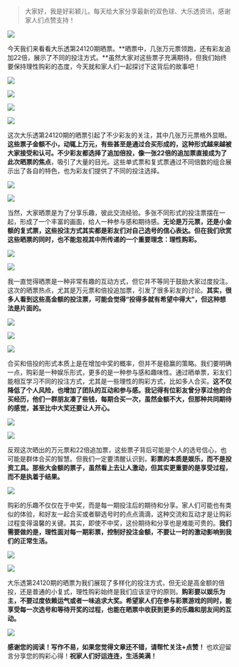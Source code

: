 > 大家好，我是好彩颖儿，每天给大家分享最新的双色球、大乐透资讯，感谢家人们点赞支持！

![](https://cdn.jsdelivr.net/gh/wangwenjie1314/PicCDN/2024-7-12/1720763627240-image.png)


今天我们来看看大乐透第24120期晒票。**晒票中，几张万元票领跑，还有彩友追加22倍，展示了不同的投注方式。**虽然大家对这些票子充满期待，但我们始终要保持理性购彩的态度，今天就和家人们一起探讨下这背后的故事吧！


![](https://cdn.jsdelivr.net/gh/wangwenjie1314/PicCDN/2024-10-16/1729060394772-image.png)


![](https://cdn.jsdelivr.net/gh/wangwenjie1314/PicCDN/2024-10-16/1729060355464-image.png)


![](https://cdn.jsdelivr.net/gh/wangwenjie1314/PicCDN/2024-10-16/1729060603477-image.png)


![](https://cdn.jsdelivr.net/gh/wangwenjie1314/PicCDN/2024-10-16/1729060679440-image.png)


这次大乐透第24120期的晒票引起了不少彩友的关注，其中几张万元票格外显眼。**这些票子金额不小，动辄上万元，有些甚至是通过合买形成的，这种形式越来越被大家接受和认可。不少彩友都选择了追加倍投，像一张22倍的追加票直接成为了此次晒票的焦点**，吸引了大量的目光。这些单式票和复式票通过不同倍数的组合展示出了各自的特色，也为彩友们提供了不同的投注选择。


![](https://cdn.jsdelivr.net/gh/wangwenjie1314/PicCDN/2024-10-16/1729060367712-image.png)



![](https://cdn.jsdelivr.net/gh/wangwenjie1314/PicCDN/2024-10-16/1729060407253-image.png)


当然，大家晒票是为了分享乐趣，彼此交流经验。多张不同形式的投注票摆在一起，形成了一个丰富的画面，给人一种参与感和期待感。**无论是万元票，还是小金额的复式票，这些投注方式其实都是彩友们对自己选号的信心表达。但在我们欣赏这些晒票的同时，也不能忽视其中所传递的一个重要理念：理性购彩。**

![](https://cdn.jsdelivr.net/gh/wangwenjie1314/PicCDN/2024-10-16/1729060418380-image.png)


![](https://cdn.jsdelivr.net/gh/wangwenjie1314/PicCDN/2024-10-16/1729060661149-image.png)


我一直觉得晒票是一种非常有趣的互动方式，但它并不等同于鼓励大家过度投注。这次的晒票热点，尤其是万元票和倍投追加票，引发了很多彩友的讨论。**其实，很多人看到这些高金额的投注票，可能会觉得“投得多就有希望中得大”，但这种想法是片面的。**

![](https://cdn.jsdelivr.net/gh/wangwenjie1314/PicCDN/2024-10-16/1729060670043-image.png)


![](https://cdn.jsdelivr.net/gh/wangwenjie1314/PicCDN/2024-10-16/1729060554525-image.png)


![](https://cdn.jsdelivr.net/gh/wangwenjie1314/PicCDN/2024-10-16/1729060628356-image.png)


合买和倍投的形式本质上是在增加中奖的概率，但并不是稳赢的策略。我们要明确一点，购彩是一种娱乐形式，更多的是一种参与感和趣味性。通过晒单票，彩友们能相互学习不同的投注方式，尤其是一些理性的购彩方式，比如多人合买。**这不仅降低了个人风险，也增加了团队的互动和参与感。我记得有位彩友曾分享过他的合买经历，他们一群朋友凑了些钱，每期合买一次，虽然金额不大，但那种共同期待的感觉，甚至比中大奖还要让人开心。**

![](https://cdn.jsdelivr.net/gh/wangwenjie1314/PicCDN/2024-10-16/1729060636089-image.png)


![](https://cdn.jsdelivr.net/gh/wangwenjie1314/PicCDN/2024-10-16/1729060567936-image.png)


反观这次晒出的万元票和22倍追加票，这些票子背后可能是个人的选号信心，也可能是群体合买的智慧。但我们一定要清醒认识到，**彩票的本质是娱乐，而不是投资工具。那些大金额的票子，虽然看上去让人激动，但其实更重要的是享受过程，而不是执着于结果。**


![](https://cdn.jsdelivr.net/gh/wangwenjie1314/PicCDN/2024-10-16/1729060612231-image.png)


购彩的乐趣不仅仅在于中奖，而是每一期投注后的期待和分享。家人们可能也有类似的体验，和好友一起合买或者聊选号时的点点滴滴，这种交流和互动才是让购彩过程变得温馨的关键。其实，即使不中奖，这份期待和分享也是难能可贵的。**我们需要做的是，理性面对每一期彩票，控制好投注金额，不要让一时的激动影响到我们的正常生活。**


![](https://cdn.jsdelivr.net/gh/wangwenjie1314/PicCDN/2024-10-16/1729060620007-image.png)

![](https://cdn.jsdelivr.net/gh/wangwenjie1314/PicCDN/2024-10-16/1729060644214-image.png)


大乐透第24120期的晒票为我们展现了多样化的投注方式，但无论是高金额的倍投，还是普通的小复式，理性购彩始终是我们应该坚守的原则。**购彩要以娱乐为主，不要过度依赖运气或者一味追求大奖。希望家人们在参与彩票游戏的同时，能享受每一次选号和等待开奖的过程，也能在晒票中收获到更多的乐趣和朋友间的互动。**


![](https://cdn.jsdelivr.net/gh/wangwenjie1314/PicCDN/2024-10-16/1729060651026-image.png)


**感谢您的阅读！写作不易，如果您觉得文章还不错，请帮忙关注+点赞！** 也欢迎留言分享您的购彩心得！**祝家人们好运连连，生活美满！**





